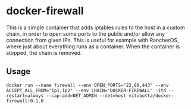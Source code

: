 # docker-firewall

This is a simple container that adds iptables rules to the host in a custom chain, in order to open some ports to the public and/or allow any connection from given IPs. This is useful for example with RancherOS, where just about everything runs as a container. When the container is stopped, the chain is removed.

## Usage

```
docker run --name firewall --env OPEN_PORTS="22,80,443" --env ACCEPT_ALL_FROM="ip1,ip2" --env CHAIN="DOCKER-FIREWALL" -itd --restart=always --cap-add=NET_ADMIN --net=host vitobotta/docker-firewall:0.1.0
```
